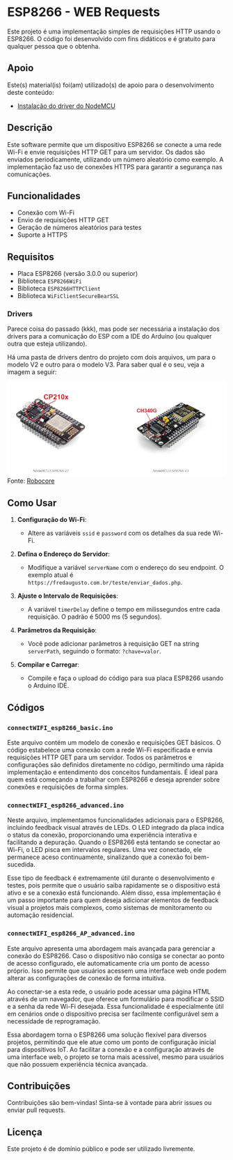 # ESP8266 - WEB Requests

Este projeto é uma implementação simples de requisições HTTP usando o ESP8266. O código foi desenvolvido com fins didáticos e é gratuito para qualquer pessoa que o obtenha.

## Apoio

Este(s) material(is) foi(am) utilizado(s) de apoio para o desenvolvimento deste conteúdo:

- [Instalação do driver do NodeMCU](https://www.robocore.net/tutoriais/instalando-driver-do-nodemcu?srsltid=AfmBOopUhDuV8Pjk_UQS4H_g-5vd_s1_lzEp2dl_mL9RVlbjDUUiDpTS)

## Descrição

Este software permite que um dispositivo ESP8266 se conecte a uma rede Wi-Fi e envie requisições HTTP GET para um servidor. Os dados são enviados periodicamente, utilizando um número aleatório como exemplo. A implementação faz uso de conexões HTTPS para garantir a segurança nas comunicações.

## Funcionalidades

- Conexão com Wi-Fi
- Envio de requisições HTTP GET
- Geração de números aleatórios para testes
- Suporte a HTTPS

## Requisitos

- Placa ESP8266 (versão 3.0.0 ou superior)
- Biblioteca `ESP8266WiFi`
- Biblioteca `ESP8266HTTPClient`
- Biblioteca `WiFiClientSecureBearSSL`

### Drivers

Parece coisa do passado (kkk), mas pode ser necessária a instalação dos drivers para a comunicação do ESP com a IDE do Arduíno (ou qualquer outra que esteja utilizando).

Há uma pasta de drivers dentro do projeto com dois arquivos, um para o modelo V2 e outro para o modelo V3. Para saber qual é o seu, veja a imagem a seguir:

![Diferenças V2 e V3](drivers/diferenca_v2_v3.jpg)  
Fonte: [Robocore](https://www.robocore.net/tutoriais/instalando-driver-do-nodemcu)

## Como Usar

1. **Configuração do Wi-Fi**: 
   - Altere as variáveis `ssid` e `password` com os detalhes da sua rede Wi-Fi.

2. **Defina o Endereço do Servidor**:
   - Modifique a variável `serverName` com o endereço do seu endpoint. O exemplo atual é `https://fredaugusto.com.br/teste/enviar_dados.php`.

3. **Ajuste o Intervalo de Requisições**:
   - A variável `timerDelay` define o tempo em milissegundos entre cada requisição. O padrão é 5000 ms (5 segundos).

4. **Parâmetros da Requisição**:
   - Você pode adicionar parâmetros à requisição GET na string `serverPath`, seguindo o formato: `?chave=valor`.

5. **Compilar e Carregar**:
   - Compile e faça o upload do código para sua placa ESP8266 usando o Arduino IDE.

## Códigos

### `connectWIFI_esp8266_basic.ino`
Este arquivo contém um modelo de conexão e requisições GET básicos. O código estabelece uma conexão com a rede Wi-Fi especificada e envia requisições HTTP GET para um servidor. Todos os parâmetros e configurações são definidos diretamente no código, permitindo uma rápida implementação e entendimento dos conceitos fundamentais. É ideal para quem está começando a trabalhar com ESP8266 e deseja aprender sobre conexões e requisições de forma simples.

### `connectWIFI_esp8266_advanced.ino`
Neste arquivo, implementamos funcionalidades adicionais para o ESP8266, incluindo feedback visual através de LEDs. O LED integrado da placa indica o status da conexão, proporcionando uma experiência interativa e facilitando a depuração. Quando o ESP8266 está tentando se conectar ao Wi-Fi, o LED pisca em intervalos regulares. Uma vez conectado, ele permanece aceso continuamente, sinalizando que a conexão foi bem-sucedida.

Esse tipo de feedback é extremamente útil durante o desenvolvimento e testes, pois permite que o usuário saiba rapidamente se o dispositivo está ativo e se a conexão está funcionando. Além disso, essa implementação é um passo importante para quem deseja adicionar elementos de feedback visual a projetos mais complexos, como sistemas de monitoramento ou automação residencial.

### `connectWIFI_esp8266_AP_advanced.ino`
Este arquivo apresenta uma abordagem mais avançada para gerenciar a conexão do ESP8266. Caso o dispositivo não consiga se conectar ao ponto de acesso configurado, ele automaticamente cria um ponto de acesso próprio. Isso permite que usuários acessem uma interface web onde podem alterar as configurações de conexão de forma intuitiva.

Ao conectar-se a esta rede, o usuário pode acessar uma página HTML através de um navegador, que oferece um formulário para modificar o SSID e a senha da rede Wi-Fi desejada. Essa funcionalidade é especialmente útil em cenários onde o dispositivo precisa ser facilmente configurável sem a necessidade de reprogramação.

Essa abordagem torna o ESP8266 uma solução flexível para diversos projetos, permitindo que ele atue como um ponto de configuração inicial para dispositivos IoT. Ao facilitar a conexão e a configuração através de uma interface web, o projeto se torna mais acessível, mesmo para usuários que não possuem experiência técnica avançada.

## Contribuições

Contribuições são bem-vindas! Sinta-se à vontade para abrir issues ou enviar pull requests.

## Licença

Este projeto é de domínio público e pode ser utilizado livremente.
